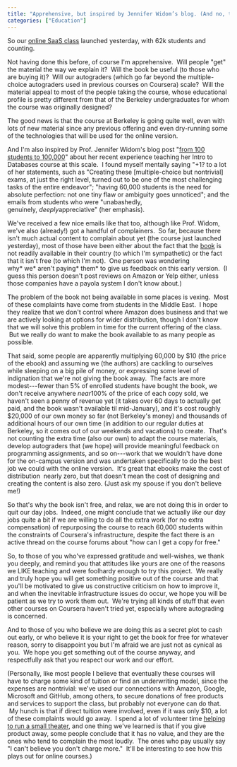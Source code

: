 ```yaml
---
title: "Apprehensive, but inspired by Jennifer Widom’s blog. (And no, the book isn’t free.)"
categories: ["Education"]
---
```

So our [online SaaS class](http://saas-class.org/) launched yesterday, with 62k students and counting.

Not having done this before, of course I'm apprehensive.  Will people "get" the material the way we explain it?  Will the book be useful (to those who are buying it)?  Will our autograders (which go far beyond the multiple-choice autograders used in previous courses on Coursera) scale?  Will the material appeal to most of the people taking the course, whose educational profile is pretty different from that of the Berkeley undergraduates for whom the course was originally designed?

The good news is that the course at Berkeley is going quite well, even with lots of new material since any previous offering and even dry-running some of the technologies that will be used for the online version.

And I'm also inspired by Prof. Jennifer Widom's blog post "[from 100 students to 100,000](http://infolab.stanford.edu/~widom/SigmodBlog/)" about her recent experience teaching her Intro to Databases course at this scale.  I found myself mentally saying "+1? to a lot of her statements, such as "Creating these [multiple-choice but nontrivial] exams, at just the right level, turned out to be one of the most challenging tasks of the entire endeavor"; "having 60,000 students is the need for absolute perfection: not one tiny flaw or ambiguity goes unnoticed"; and the emails from students who were "unabashedly, genuinely, *deeply*appreciative" (her emphasis).

We've received a few nice emails like that too, although like Prof. Widom, we've also (already!) got a handful of complainers.  So far, because there isn't much actual content to complain about yet (the course just launched yesterday), most of those have been either about the fact that the [book](http://saasbook.info/) is not readily available in their country (to which I'm sympathetic) or the fact that it isn't free (to which I'm not).  One person was wondering why* we* aren't paying* them* to give us feedback on this early version.  (I guess this person doesn't post reviews on Amazon or Yelp either, unless those companies have a payola system I don't know about.)

The problem of the book not being available in some places is vexing.  Most of these complaints have come from students in the Middle East.  I hope they realize that we don't control where Amazon does business and that we are actively looking at options for wider distribution, though I don't know that we will solve this problem in time for the current offering of the class.  But we really do want to make the book available to as many people as possible.

That said, some people are apparently multiplying 60,000 by $10 (the price of the ebook) and assuming we (the authors) are cackling to ourselves while sleeping on a big pile of money, or expressing some level of indignation that we're not giving the book away.  The facts are more modest---fewer than 5% of enrolled students have bought the book, we don't receive anywhere *near*100% of the price of each copy sold, we haven't seen a penny of revenue yet (it takes over 60 days to actually get paid, and the book wasn't available til mid-January), and it's cost roughly $20,000 of our own money so far (not Berkeley's money) and thousands of additional hours of our own time (in addition to our regular duties at Berkeley, so it comes out of our weekends and vacations) to create.  That's not counting the extra time (also our own) to adapt the course materials, develop autograders that (we hope) will provide meaningful feedback on programming assignments, and so on---work that we wouldn't have done for the on-campus version and was undertaken specifically to do the best job we could with the online version.  It's great that ebooks make the cost of distribution  nearly zero, but that doesn't mean the cost of designing and creating the content is also zero. (Just ask my spouse if you don't believe me!)

So that's why the book isn't free, and relax, we are not doing this in order to quit our day jobs.  Indeed, one might conclude that we actually *like* our day jobs quite a bit if we are willing to do all the extra work (for no extra compensation) of repurposing the course to reach 60,000 students within the constraints of Coursera's infrastructure, despite the fact there is an active thread on the course forums about "how can I get a copy for free."

So, to those of you who've expressed gratitude and well-wishes, we thank you deeply, and remind you that attitudes like yours are one of the reasons we LIKE teaching and were foolhardy enough to try this project.  We really and truly hope you will get something positive out of the course and that you'll be motivated to give us constructive criticism on how to improve it, and when the inevitable infrastructure issues do occur, we hope you will be patient as we try to work them out.  We're trying all kinds of stuff that even other courses on Coursera haven't tried yet, especially where autograding is concerned.

And to those of you who believe we are doing this as a secret plot to cash out early, or who believe it is your right to get the book for free for whatever reason, sorry to disappoint you but I'm afraid we are just not as cynical as you.  We hope you get something out of the course anyway, and respectfully ask that you respect our work and our effort.

(Personally, like most people I believe that eventually these courses will have to charge some kind of tuition or find an underwriting model, since the expenses are nontrivial: we've used our connections with Amazon, Google, Microsoft and GitHub, among others, to secure donations of free products and services to support the class, but probably not everyone can do that.  My hunch is that if direct tuition were involved, even if it was only $10, a lot of these complaints would go away.  I spend a lot of volunteer time [helping to run a small theater](http://altarena.org/), and one thing we've learned is that if you give product away, some people conclude that it has no value, and they are the ones who tend to complain the most loudly.  The ones who pay usually say "I can't believe you don't charge more."  It'll be interesting to see how this plays out for online courses.)
